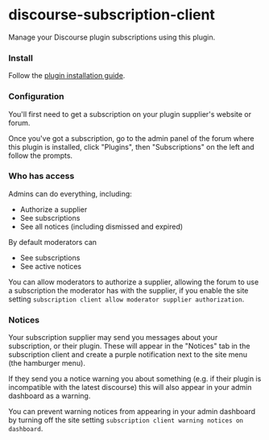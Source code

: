 # discourse-subscription-client

Manage your Discourse plugin subscriptions using this plugin.

### Install

Follow the [plugin installation guide](https://meta.discourse.org/t/install-a-plugin/19157).

### Configuration

You'll first need to get a subscription on your plugin supplier's website or forum.

Once you've got a subscription, go to the admin panel of the forum where this plugin is installed, click "Plugins", then "Subscriptions" on the left and follow the prompts.

### Who has access

Admins can do everything, including:

- Authorize a supplier
- See subscriptions
- See all notices (including dismissed and expired)

By default moderators can
- See subscriptions
- See active notices

You can allow moderators to authorize a supplier, allowing the forum to use a subscription the moderator has with the supplier, if you enable the site setting `subscription client allow moderator supplier authorization`.

### Notices

Your subscription supplier may send you messages about your subscription, or their plugin. These will appear in the "Notices" tab in the subscription client and create a purple notification next to the site menu (the hamburger menu).

If they send you a notice warning you about something (e.g. if their plugin is incompatible with the latest discourse) this will also appear in your admin dashboard as a warning.

You can prevent warning notices from appearing in your admin dashboard by turning off the site setting `subscription client warning notices on dashboard`.
